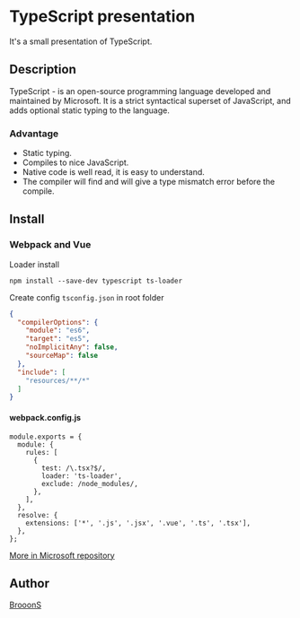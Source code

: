 # TypeScript presentation

It's a small presentation of TypeScript.

## Description

TypeScript - is an open-source programming language developed and maintained by Microsoft. It is a strict syntactical superset of JavaScript, and adds optional static typing to the language.

### Advantage

- Static typing.
- Compiles to nice JavaScript.
- Native code is well read, it is easy to understand.
- The compiler will find and will give a type mismatch error before the compile.

## Install

### Webpack and Vue

Loader install

`npm install --save-dev typescript ts-loader`

Create config `tsconfig.json` in root folder

```JSON
{
  "compilerOptions": {
    "module": "es6",
    "target": "es5",
    "noImplicitAny": false,
    "sourceMap": false
  },
  "include": [
    "resources/**/*"
  ]
}
```

#### webpack.config.js

```JS
module.exports = {
  module: {
    rules: [
      {
        test: /\.tsx?$/,
        loader: 'ts-loader',
        exclude: /node_modules/,
      },
    ],
  },
  resolve: {
    extensions: ['*', '.js', '.jsx', '.vue', '.ts', '.tsx'],
  },
};
```

[More in Microsoft repository](https://github.com/Microsoft/TypeScript-Vue-Starter#typescript-vue-starter)

## Author

[BrooonS](http://github.com/brooons)